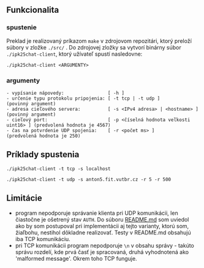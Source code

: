 
## Funkcionalita

### spustenie

Preklad je realizovaný príkazom `make` v zdrojovom repozitári, ktorý preloží súbory v zložke `./src/` . Do zdrojovej zložky sa vytvorí binárny
súbor `./ipk25chat-client`, ktorý užívateľ spustí nasledovne: 

`./ipk25chat-client <ARGUMENTY>`

### argumenty
```
- vypísanie nápovedy:                [ -h ]
- určenie typu protokolu pripojenia: [ -t tcp | -t udp ]                      (povinný argument)
- adresa cieľového servera:          [ -s <IPv4 adresa> | <hostname> ]        (povinný argument)
- cieľový port:                      [ -p <číselná hodnota veľkosti uint16> ] (predvolená hodnota je 4567)
- čas na potvrdenie UDP spojenia:    [ -r <počet ms> ]                        (predvolená hodnota je 250)
```


## Príklady spustenia

`./ipk25chat-client -t tcp -s localhost`

`./ipk25chat-client -t udp -s anton5.fit.vutbr.cz -r 5 -r 500`

## Limitácie
- program nepodporuje správanie klienta pri UDP komunikácii, len čiastočne je ošetrený stav `AUTH`. Do súboru [README.md](./README.md) som uviedol ako by som postupoval pri implementácii aj tejto varianty, ktorú som, žiaľbohu, nestihol dôkladne realizovať. Testy v README.md obsahujú iba TCP komunikáciu.
- pri TCP komunikácii program nepodporuje `\n` v obsahu správy - takúto správu rozdelí, kde prvá časť je spracovaná, druhá vyhodnotená ako 'malformed message'. Okrem toho TCP funguje.





